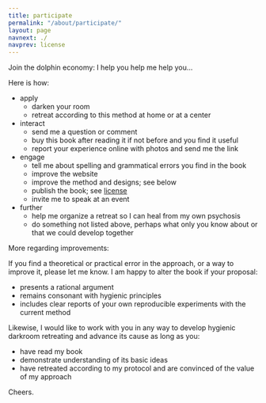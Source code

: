```yaml
---
title: participate
permalink: "/about/participate/"
layout: page
navnext: ./
navprev: license
---
```


Join the dolphin economy: I help you help me help you...

Here is how: 

- apply
    - darken your room
    - retreat according to this method at home or at a center
- interact
    - send me a question or comment
    - buy this book after reading it if not before and you find it useful
    - report your experience online with photos and send me the link
- engage
    - tell me about spelling and grammatical errors you find in the book
    - improve the website
    - improve the method and designs; see below
    - publish the book; see [license](/about/license)
    - invite me to speak at an event
- further
    - help me organize a retreat so I can heal from my own psychosis
    - do something not listed above, perhaps what only you know about or that we could develop together

More regarding improvements:

If you find a theoretical or practical error in the approach, or a way to improve it, please let me know. I am happy to alter the book if your proposal:

- presents a rational argument
- remains consonant with hygienic principles
- includes clear reports of your own reproducible experiments with the current method

Likewise, I would like to work with you in any way to develop hygienic darkroom retreating and advance its cause as long as you:

- have read my book 
- demonstrate understanding of its basic ideas
- have retreated according to my protocol and are convinced of the value of my approach

Cheers.
